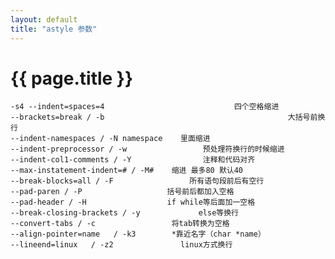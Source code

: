 ```yaml
---
layout: default
title: "astyle 参数" 
---
```


# {{ page.title }}


    -s4 --indent=spaces=4                             四个空格缩进
    --brackets=break / -b                                         大括号前换行
    --indent-namespaces / -N namespace    里面缩进
    --indent-preprocessor / -w                 预处理符换行的时候缩进
    --indent-col1-comments / -Y                注释和代码对齐
    --max-instatement-indent=# / -M#    缩进 最多80 默认40
    --break-blocks=all / -F                 所有语句段前后有空行
    --pad-paren / -P                   括号前后都加入空格
    --pad-header / -H                  if while等后面加一空格
    --break-closing-brackets / -y             else等换行
    --convert-tabs / -c                 将tab转换为空格
    --align-pointer=name   / -k3        *靠近名字（char *name）
    --lineend=linux   / -z2               linux方式换行